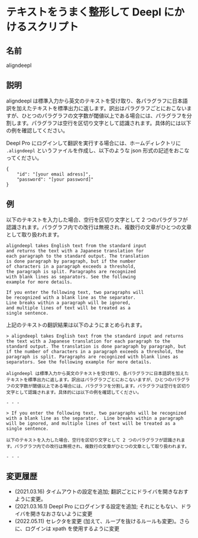 # テキストをうまく整形して Deepl にかけるスクリプト

## 名前

aligndeepl

## 説明

aligndeepl は標準入力から英文のテキストを受け取り、各パラグラフに日本語訳を加えたテキストを標準出力に返します。訳出はパラグラフごとにおこないますが、ひとつのパラグラフの文字数が閾値以上である場合には、パラグラフを分割します。パラグラフは空行を区切り文字として認識されます。具体的には以下の例を確認してください。

Deepl Pro にログインして翻訳を実行する場合には、ホームディレクトリに `.aligndeepl` というファイルを作成し、以下のような json 形式の記述をおこなってください。

```{json}
{
    "id": "[your email adress]",
    "password": "[your password]"
}
```

## 例

以下のテキストを入力した場合、空行を区切り文字として 2 つのパラグラフが認識されます。パラグラフ内での改行は無視され、複数行の文章がひとつの文章として取り扱われます。

```
aligndeepl takes English text from the standard input
and returns the text with a Japanese translation for
each paragraph to the standard output. The translation
is done paragraph by paragraph, but if the number 
of characters in a paragraph exceeds a threshold, 
the paragraph is split. Paragraphs are recognized 
with blank lines as separators. See the following 
example for more details. 

If you enter the following text, two paragraphs will 
be recognized with a blank line as the separator. 
Line breaks within a paragraph will be ignored, 
and multiple lines of text will be treated as a 
single sentence. 
```

上記のテキストの翻訳結果は以下のようにまとめられます。

```
> aligndeepl takes English text from the standard input and returns the text with a Japanese translation for each paragraph to the standard output. The translation is done paragraph by paragraph, but if the number of characters in a paragraph exceeds a threshold, the paragraph is split. Paragraphs are recognized with blank lines as separators. See the following example for more details. 

aligndeepl は標準入力から英文のテキストを受け取り、各パラグラフに日本語訳を加えたテキストを標準出力に返します。訳出はパラグラフごとにおこないますが、ひとつのパラグラフの文字数が閾値以上である場合には、パラグラフを分割します。パラグラフは空行を区切り文字として認識されます。具体的には以下の例を確認してください。

- - -

> If you enter the following text, two paragraphs will be recognized with a blank line as the separator.  Line breaks within a paragraph will be ignored, and multiple lines of text will be treated as a single sentence. 

以下のテキストを入力した場合、空行を区切り文字として 2 つのパラグラフが認識されます。パラグラフ内での改行は無視され、複数行の文章がひとつの文章として取り扱われます。

- - -
```

## 変更履歴

- (2021.03.16) タイムアウトの設定を追加; 翻訳ごとにドライバを開きなおすように変更。
- (2021.03.16.1) Deepl Pro にログインする設定を追加; それにともない、ドライバを開きなおさないように変更
- (2022.05.11) セレクタを変更 (加えて、ループを抜けるルールも変更)。さらに、ログインは xpath を使用するように変更
